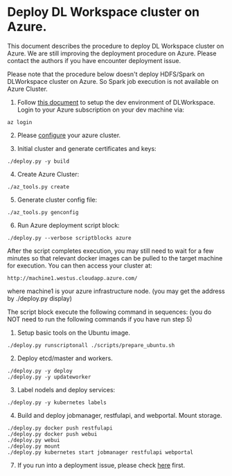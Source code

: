 # Deploy DL Workspace cluster on Azure. 

This document describes the procedure to deploy DL Workspace cluster on Azure. We are still improving the deployment procedure on Azure. Please contact the authors if you have encounter deployment issue. 

Please note that the procedure below doesn't deploy HDFS/Spark on DLWorkspace cluster on Azure. So Spark job execution is not available on Azure Cluster. 

1. Follow [this document](../../DevEnvironment/Readme.md) to setup the dev environment of DLWorkspace. Login to your Azure subscription on your dev machine via:

```
az login
```

2. Please [configure](configure.md) your azure cluster. 

3. Initial cluster and generate certificates and keys:
```
./deploy.py -y build
```
4. Create Azure Cluster:
```
./az_tools.py create
```

5. Generate cluster config file:
```
./az_tools.py genconfig 
```
 
6. Run Azure deployment script block:
  ```
  ./deploy.py --verbose scriptblocks azure 
  ```
  After the script completes execution, you may still need to wait for a few minutes so that relevant docker images can be pulled to the target machine for execution. You can then access your cluster at:
  ```
  http://machine1.westus.cloudapp.azure.com/
  ```
  where machine1 is your azure infrastructure node. (you may get the address by ./deploy.py display)

  The script block execute the following command in sequences: (you do NOT need to run the following commands if you have run step 5)
  1. Setup basic tools on the Ubuntu image. 
  ```
  ./deploy.py runscriptonall ./scripts/prepare_ubuntu.sh
  ```

  2. Deploy etcd/master and workers. 
  ```
  ./deploy.py -y deploy
  ./deploy.py -y updateworker
  ```

  3. Label nodels and deploy services:
  ```
  ./deploy.py -y kubernetes labels
  ```

  4. Build and deploy jobmanager, restfulapi, and webportal. Mount storage.
  ```
  ./deploy.py docker push restfulapi
  ./deploy.py docker push webui
  ./deploy.py webui
  ./deploy.py mount
  ./deploy.py kubernetes start jobmanager restfulapi webportal
  ```

7. If you run into a deployment issue, please check [here](FAQ.md) first. 


